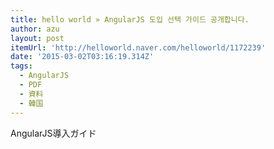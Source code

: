```yaml
---
title: hello world » AngularJS 도입 선택 가이드 공개합니다.
author: azu
layout: post
itemUrl: 'http://helloworld.naver.com/helloworld/1172239'
date: '2015-03-02T03:16:19.314Z'
tags:
  - AngularJS
  - PDF
  - 資料
  - 韓国
---
```

AngularJS導入ガイド
